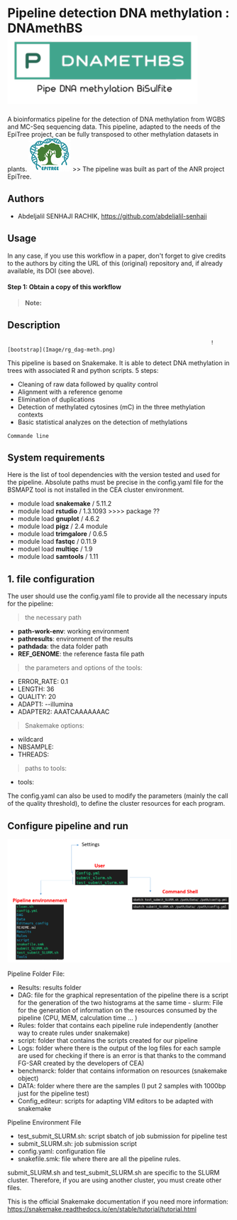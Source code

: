 # Pipeline detection DNA methylation : **DNAmethBS**        ![bootstrap](Image/logo1.PNG)

A bioinformatics pipeline for the detection of DNA methylation from WGBS and MC-Seq sequencing data. This pipeline, adapted to the needs of the EpiTree project, can be fully transposed to other methylation datasets in plants.
![bootstrap](Image/Le-projet-EPITREE_inra_image.png) >> The pipeline was built as part of the ANR project EpiTree.

## Authors

* Abdeljalil SENHAJI RACHIK, https://github.com/abdeljalil-senhaji

## Usage

In any case, if you use this workflow in a paper, don't forget to give credits to the authors by citing the URL of this (original) repository and, if already available, its DOI (see above).


#### Step 1: Obtain a copy of this workflow

> **Note:**



## Description

                                                                    ![bootstrap](Image/rg_dag-meth.png)

This pipeline is based on Snakemake. It is able to detect DNA methylation in trees with associated R and python scripts. 5 steps:

- Cleaning of raw data followed by quality control
- Alignment with a reference genome
- Elimination of duplications
- Detection of methylated cytosines (mC) in the three methylation contexts
- Basic statistical analyzes on the detection of methylations


```
Commande line 
``` 
## System requirements

Here is the list of tool dependencies with the version tested and used for the pipeline.
Absolute paths must be precise in the config.yaml file for the BSMAPZ tool is not installed in the CEA cluster environment.

- module load **snakemake** / 5.11.2
- module load **rstudio** / 1.3.1093 >>>> package ??
- module load **gnuplot** / 4.6.2
- module load **pigz** / 2.4 module
- module load **trimgalore** / 0.6.5
- module load **fastqc** / 0.11.9
- moduel load **multiqc** / 1.9
- module load **samtools**  / 1.11

## 1. file configuration

The user should use the config.yaml file to provide all the necessary inputs for the pipeline:
> the necessary path
- **path-work-env**: working environment
- **pathresults**: environment of the results
- **pathdada**: the data folder path
- **REF_GENOME**: the reference fasta file path
> the parameters and options of the tools:
- ERROR_RATE: 0.1
- LENGTH: 36
- QUALITY: 20
- ADAPT1: --illumina
- ADAPTER2: AAATCAAAAAAAC
> Snakemake options:
- wildcard
- NBSAMPLE:
- THREADS:
> paths to tools:
- tools:


The config.yaml can also be used to modify the parameters (mainly the call of the quality threshold), to define the cluster resources for each program.


## Configure pipeline and run

![bootstrap](Image/config_pipe.PNG)

Pipeline Folder File:
- Results: results folder
- DAG: file for the graphical representation of the pipeline there is a script for the generation of the two histograms at the same time - slurm: File for the generation of information on the resources consumed by the pipeline (CPU, MEM, calculation time ... )
- Rules: folder that contains each pipeline rule independently (another way to create rules under snakemake)
- script: folder that contains the scripts created for our pipeline
- Logs: folder where there is the output of the log files for each sample are used for checking if there is an error is that thanks to the command FG-SAR created by the developers of CEA)
- benchmarck: folder that contains information on resources (snakemake object)
- DATA: folder where there are the samples (I put 2 samples with 1000bp just for the pipeline test)
- Config_editeur: scripts for adapting VIM editors to be adapted with snakemake


Pipeline Environment File
- test_submit_SLURM.sh: script sbatch of job submission for pipeline test
- submit_SLURM.sh: job submission script
- config.yaml: configuration file
- snakefile.smk: file where there are all the pipeline rules.

submit_SLURM.sh and test_submit_SLURM.sh are specific to the SLURM cluster. Therefore, if you are using another cluster, you must create other files.


This is the official Snakemake documentation if you need more information: https://snakemake.readthedocs.io/en/stable/tutorial/tutorial.html

